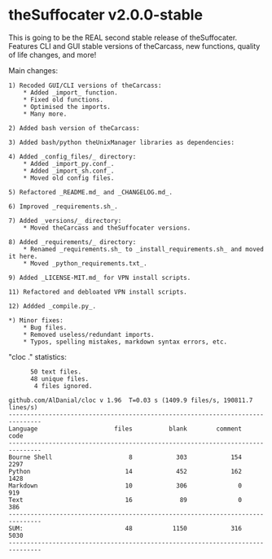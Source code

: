 # theSuffocater v2.0.0-stable

This is going to be the REAL second stable release of theSuffocater.
Features CLI and GUI stable versions of theCarcass, new functions, quality of life changes,
and more!

Main changes:
    
    1) Recoded GUI/CLI versions of theCarcass:
        * Added _import_ function.
        * Fixed old functions.
        * Optimised the imports.
        * Many more.
    
    2) Added bash version of theCarcass:

    3) Added bash/python theUnixManager libraries as dependencies:
    
    4) Added _config_files/_ directory:
        * Added _import_py.conf_.
        * Added _import_sh.conf_.       
        * Moved old config files.

    5) Refactored _README.md_ and _CHANGELOG.md_.
    
    6) Improved _requirements.sh_.
    
    7) Added _versions/_ directory:
        * Moved theCarcass and theSuffocater versions.
    
    8) Added _requirements/_ directory:
        * Renamed _requirements.sh_ to _install_requirements.sh_ and moved it here.
        * Moved _python_requirements.txt_.

    9) Added _LICENSE-MIT.md_ for VPN install scripts.
    
    11) Refactored and debloated VPN install scripts.

    12) Addded _compile.py_.

    *) Minor fixes:
        * Bug files.
        * Removed useless/redundant imports.
        * Typos, spelling mistakes, markdown syntax errors, etc.

"cloc ." statistics:

```text
      50 text files.
      48 unique files.                              
       4 files ignored.

github.com/AlDanial/cloc v 1.96  T=0.03 s (1409.9 files/s, 190811.7 lines/s)
-------------------------------------------------------------------------------
Language                     files          blank        comment           code
-------------------------------------------------------------------------------
Bourne Shell                     8            303            154           2297
Python                          14            452            162           1428
Markdown                        10            306              0            919
Text                            16             89              0            386
-------------------------------------------------------------------------------
SUM:                            48           1150            316           5030
-------------------------------------------------------------------------------	
```
